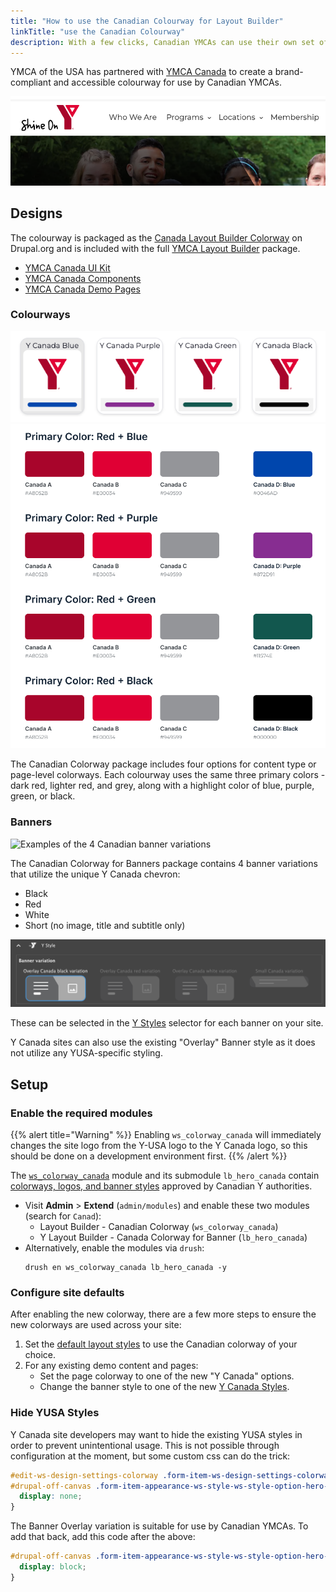 ```yaml
---
title: "How to use the Canadian Colourway for Layout Builder"
linkTitle: "use the Canadian Colourway"
description: With a few clicks, Canadian YMCAs can use their own set of brand-compliant, accessible styles.
---
```


YMCA of the USA has partnered with [YMCA Canada](https://www.ymca.ca/) to create a brand-compliant and accessible colourway for use by Canadian YMCAs.

![The logo and header from an example Canadian YMCA page](canada--example.png)

## Designs

The colourway is packaged as the [Canada Layout Builder Colorway](https://www.drupal.org/project/ws_colorway_canada) on Drupal.org and is included with the full [YMCA Layout Builder](https://github.com/YCloudYUSA/y_lb) package.

- [YMCA Canada UI Kit](https://www.figma.com/proto/nQ8GfYR5CXkkaOxYAlITeC/YMCA-Canada-Design-System?type=design&node-id=614-11498&t=aGKtr2E2dDMfsYsF-1&scaling=min-zoom&page-id=614%3A11497&mode=design)
- [YMCA Canada Components](https://www.figma.com/proto/nQ8GfYR5CXkkaOxYAlITeC/YMCA-Canada-Design-System?type=design&node-id=1640-14094&t=H3ljPnNvxOWrGqhd-0&scaling=scale-down&page-id=1640%3A10978&starting-point-node-id=1640%3A14094)
- [YMCA Canada Demo Pages](https://www.figma.com/proto/nQ8GfYR5CXkkaOxYAlITeC/YMCA-Canada-Design-System?type=design&node-id=2201-21973&t=feeJM61aY5EhpgKl-1&scaling=min-zoom&page-id=2201%3A20920&mode=design)

### Colourways

![Four buttons with the four Y Canada color options](canada--color-schemes.png)
![Canadian Color schemes](canada--colors.png)

The Canadian Colorway package includes four options for content type or page-level colorways. Each colourway uses the same three primary colors - dark red, lighter red, and grey, along with a highlight color of blue, purple, green, or black.

### Banners

![Examples of the 4 Canadian banner variations](canada--banners-desktop.png)

The Canadian Colorway for Banners package contains 4 banner variations that utilize the unique Y Canada chevron:

- Black
- Red
- White
- Short (no image, title and subtitle only)

![Canadian banner variations in the Layout Builder style picker](canada--banners.png)

These can be selected in the [Y Styles](../../user-documentation/layout-builder/advanced-options/#y-block-styles) selector for each banner on your site.

Y Canada sites can also use the existing "Overlay" Banner style as it does not utilize any YUSA-specific styling.

## Setup

### Enable the required modules

{{% alert title="Warning" %}}
Enabling `ws_colorway_canada` will immediately changes the site logo from the Y-USA logo to the Y Canada logo, so this should be done on a development environment first.
{{% /alert %}}

The [`ws_colorway_canada`](https://www.drupal.org/project/ws_colorway_canada) module and its submodule `lb_hero_canada` contain [colorways, logos, and banner styles](#designs) approved by Canadian Y authorities.

- Visit **Admin** > **Extend** (`admin/modules`) and enable these two modules (search for `Canad`):
    - Layout Builder - Canadian Colorway (`ws_colorway_canada`)
    - Y Layout Builder - Canada Colorway for Banner (`lb_hero_canada`)
- Alternatively, enable the modules via `drush`:
  ```
  drush en ws_colorway_canada lb_hero_canada -y
  ```

### Configure site defaults

After enabling the new colorway, there are a few more steps to ensure the new colorways are used across your site:

1. Set the [default layout styles](../set-up-lb#configure-layouts--listings) to use the Canadian colorway of your choice.
2. For any existing demo content and pages:
   - Set the page colorway to one of the new "Y Canada" options.
   - Change the banner style to one of the new [Y Canada Styles](../../user-documentation/layout-builder/advanced-options/#y-block-styles).

### Hide YUSA Styles

Y Canada site developers may want to hide the existing YUSA styles in order to prevent unintentional usage. This is not possible through configuration at the moment, but some custom css can do the trick:

```css
#edit-ws-design-settings-colorway .form-item-ws-design-settings-colorway:has(div[class*="colorway-ws"]),
#drupal-off-canvas .form-item-appearance-ws-style-ws-style-option-hero-banner:not(:has(input[value*="canada"])) {
  display: none;
}
```

The Banner Overlay variation is suitable for use by Canadian YMCAs. To add that back, add this code after the above:

```css
#drupal-off-canvas .form-item-appearance-ws-style-ws-style-option-hero-banner:has(input[value*='overlay']) {
  display: block;
}
```
